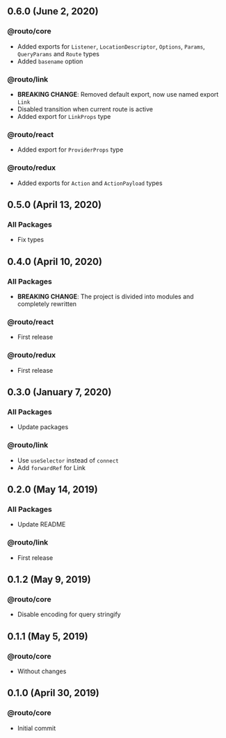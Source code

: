 ## 0.6.0 (June 2, 2020)

### @routo/core

- Added exports for `Listener`, `LocationDescriptor`, `Options`, `Params`, `QueryParams` and `Route` types
- Added `basename` option

### @routo/link

- **BREAKING CHANGE**: Removed default export, now use named export `Link`
- Disabled transition when current route is active
- Added export for `LinkProps` type

### @routo/react

- Added export for `ProviderProps` type

### @routo/redux

- Added exports for `Action` and `ActionPayload` types

## 0.5.0 (April 13, 2020)

### All Packages

- Fix types

## 0.4.0 (April 10, 2020)

### All Packages

- **BREAKING CHANGE**: The project is divided into modules and completely rewritten

### @routo/react

- First release

### @routo/redux

- First release

## 0.3.0 (January 7, 2020)

### All Packages

- Update packages

### @routo/link

- Use `useSelector` instead of `connect`
- Add `forwardRef` for Link

## 0.2.0 (May 14, 2019)

### All Packages

- Update README

### @routo/link

- First release

## 0.1.2 (May 9, 2019)

### @routo/core

- Disable encoding for query stringify

## 0.1.1 (May 5, 2019)

### @routo/core

- Without changes

## 0.1.0 (April 30, 2019)

### @routo/core

- Initial commit
